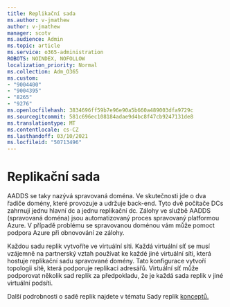 ```yaml
---
title: Replikační sada
ms.author: v-jmathew
author: v-jmathew
manager: scotv
ms.audience: Admin
ms.topic: article
ms.service: o365-administration
ROBOTS: NOINDEX, NOFOLLOW
localization_priority: Normal
ms.collection: Adm_O365
ms.custom:
- "9004400"
- "9004395"
- "8265"
- "9276"
ms.openlocfilehash: 3834696ff59b7e96e90a5b660a489003dfa9729c
ms.sourcegitcommit: 581c696ec108184adae9d4bc8f47cb9247131de8
ms.translationtype: MT
ms.contentlocale: cs-CZ
ms.lasthandoff: 03/10/2021
ms.locfileid: "50713496"
---
```

# <a name="replica-set"></a>Replikační sada

AADDS se taky nazývá spravovaná doména. Ve skutečnosti jde o dva řadiče domény, které provozuje a udržuje back-end. Tyto dvě počítače DCs zahrnují jednu hlavní dc a jednu replikační dc. Zálohy ve službě AADDS (spravovaná doména) jsou automatizovaný proces spravovaný platformou Azure. V případě problému se spravovanou doménou vám může pomoct podpora Azure při obnovování ze zálohy.

Každou sadu replik vytvoříte ve virtuální síti. Každá virtuální síť se musí vzájemně na partnerský vztah používat ke každé jiné virtuální síti, která hostuje replikační sadu spravované domény. Tato konfigurace vytvoří topologii sítě, která podporuje replikaci adresářů. Virtuální síť může podporovat několik sad replik za předpokladu, že je každá sada replik v jiné virtuální podsíti.

Další podrobnosti o sadě replik najdete v tématu Sady replik [konceptů.](https://docs.microsoft.com/azure/active-directory-domain-services/concepts-replica-sets)
